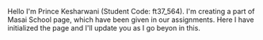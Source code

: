 Hello I'm Prince Kesharwani (Student Code: ft37_564).
I'm creating a part of Masai School page, which have been given in our assignments.
Here I have initialized the page and I'll update you as I go beyon in this.
